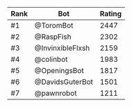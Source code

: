 Rank|Bot|Rating
---|---|---
#1|@ToromBot|2447
#2|@RaspFish|2302
#3|@InvinxibleFlxsh|2159
#4|@colinbot|1983
#5|@OpeningsBot|1817
#6|@DavidsGuterBot|1501
#7|@pawnrobot|1211
